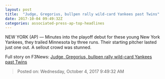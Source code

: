 ```yaml
---
layout: post
title:  "Judge, Gregorius, bullpen rally wild-card Yankees past Twins"
date: 2017-10-04 09:49:32Z
categories: associated-press-ap-top-headlines
---
```


NEW YORK (AP) — Minutes into the playoff debut for these young New York Yankees, they trailed Minnesota by three runs. Their starting pitcher lasted just one out. A sellout crowd was stunned.


Full story on F3News: [Judge, Gregorius, bullpen rally wild-card Yankees past Twins](http://www.f3nws.com/n/2ajzrC)

> Posted on: Wednesday, October 4, 2017 9:49:32 AM
